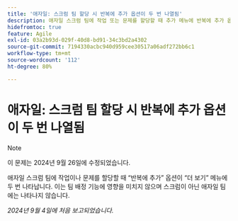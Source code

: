 ```yaml
---
title: '애자일: 스크럼 팀 할당 시 반복에 추가 옵션이 두 번 나열됨'
description: 애자일 스크럼 팀에 작업 또는 문제를 할당할 때 추가 메뉴에 반복에 추가 옵션이 두 번 나타납니다. 이는 팀 배정 기능에 영향을 미치지 않으며 스크럼이 아닌 애자일 팀에는 나타나지 않습니다.
hidefromtoc: true
feature: Agile
exl-id: 03a2b93d-029f-40d8-bd91-34c3bd2a4302
source-git-commit: 7194330acbc940d959cee30517a06adf272bb6c1
workflow-type: tm+mt
source-wordcount: '112'
ht-degree: 80%

---
```


# 애자일: 스크럼 팀 할당 시 반복에 추가 옵션이 두 번 나열됨

>[!NOTE]
>
>이 문제는 2024년 9월 26일에 수정되었습니다.

애자일 스크럼 팀에 작업이나 문제를 할당할 때 “반복에 추가” 옵션이 “더 보기” 메뉴에 두 번 나타납니다. 이는 팀 배정 기능에 영향을 미치지 않으며 스크럼이 아닌 애자일 팀에는 나타나지 않습니다.

_2024년 9월 4일에 처음 보고되었습니다._
